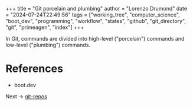 +++
title = "Git porcelain and plumbing"
author = "Lorenzo Drumond"
date = "2024-07-24T22:49:56"
tags = ["working_tree",  "computer_science",  "boot_dev",  "programming",  "workflow",  "states",  "github",  "git_directory",  "git",  "primeagen",  "index"]
+++



In Git, commands are divided into high-level ("porcelain")
commands and low-level ("plumbing") commands.

# References

- boot.dev

Next -> [git-repos](/wiki/git-repos/)
